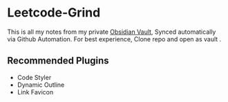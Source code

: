 # Leetcode-Grind

This is all my notes from my private [Obsidian Vault](https://obsidian.md/), Synced automatically via Github Automation. For best experience, Clone repo and open as vault .

## Recommended Plugins

- Code Styler
- Dynamic Outline 
- Link Favicon  